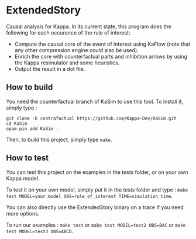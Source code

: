 # ExtendedStory

Causal analysis for Kappa. In its current state, 
this program does the following for each occurence of the rule of interest:
 * Compute the causal core of the event of interest using KaFlow (note that any other compression engine could also be used).
 * Enrich the core with counterfactual parts and inhibition arrows by using the Kappa resimulator and some heuristics.
 * Output the result in a dot file.

## How to build

You need the counterfactual branch of KaSim to use this tool. To install it, simply type :

```
git clone -b contrafactual https://github.com/Kappa-Dev/KaSim.git
cd KaSim
opam pin add KaSim .
```

Then, to build this project, simply type `make`.

## How to test

You can test this project on the examples in the *tests* folder, or on your own Kappa model.

To test it on your own model, simply put it in the *tests* folder and type :
`make test MODEL=your_model OBS=rule_of_interest TIME=simulation_time`.

You can also directly use the ExtendedStory binary on a trace if you need more options.

To run our examples :
`make test` or `make test MODEL=test2 OBS=BAC` or `make test MODEL=test3 OBS=ABCD`.
